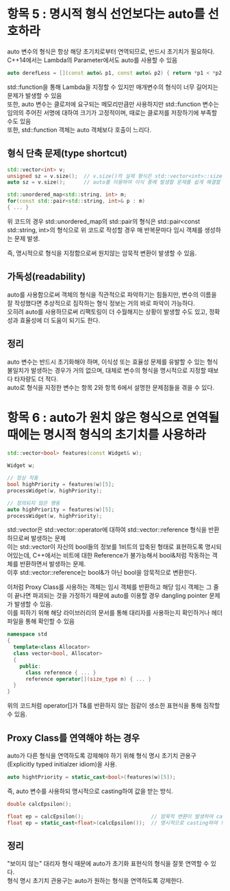 # 항목 5 : 명시적 형식 선언보다는 auto를 선호하라
auto 변수의 형식은 항상 해당 초기치로부터 연역되므로, 반드시 초기치가 필요하다.
<br>
C++14에서는 Lambda의 Parameter에서도 auto를 사용할 수 있음
```cpp
auto derefLess = [](const auto& p1, const auto& p2) { return *p1 < *p2; }  // Pointer처럼 작동하는 것들이 가리키는 값을 비교하는 함수
```
std::function을 통해 Lambda을 지정할 수 있지만 매개변수의 형식이 너무 길어지는 문제가 발생할 수 있음
<br>
또한, auto 변수는 클로저에 요구되는 메모리만큼만 사용하지만 std::function 변수는 임의의 주어진 서명에 대하여 크기가 고정적이며, 때로는 클로저를 저장하기에 부족할 수도 있음
<br>
또한, std::function 객체는 auto 객체보다 호출이 느리다.

## 형식 단축 문제(type shortcut)

```cpp
std::vector<int> v;
unsigned sz = v.size();  // v.size()의 실제 형식은 std::vector<int>::size_type인데 32비트 운영체제와 64비트 운영체제에서 문제가 발생할 수 있음.
auto sz = v.size();      // auto를 이용하여 이식 중에 발생할 문제를 쉽게 해결할 수 있음
```
```cpp
std::unordered_map<std::string, int> m;
for(const std::pair<std::string, int>& p : m)
{ ... }
```
위 코드의 경우 std::unordered_map의 std::pair의 형식은 std::pair<const std::string, int>의 형식으로 위 코드로 작성할 경우 매 반복문마다 임시 객체를 생성하는 문제 발생.

즉, 명시적으로 형식을 지정함으로써 원치않는 암묵적 변환이 발생할 수 있음.

## 가독성(readability)
auto를 사용함으로써 객체의 형식을 직관적으로 파악하기는 힘들지만, 변수의 이름을 잘 작성했다면 추상적으로 짐작하는 형식 정보는 거의 바로 파악이 가능하다.
<br>
오히려 auto를 사용하므로써 리팩토링이 더 수월해지는 상황이 발생할 수도 있고, 정확성과 효율성에 더 도움이 되기도 한다.

## 정리
auto 변수는 반드시 초기화해야 하며, 이식성 또는 효율성 문제를 유발할 수 있는 형식 불일치가 발생하는 경우가 거의 없으며, 대체로 변수의 형식을 명시적으로 지정할 때보다 타자량도 더 적다.
<br>
auto로 형식을 지정한 변수는 항목 2와 항목 6에서 설명한 문제점들을 겪을 수 있다.

# 항목 6 : auto가 원치 않은 형식으로 연역될 때에는 명시적 형식의 초기치를 사용하라
```cpp
std::vector<bool> features(const Widget& w);

Widget w;

// 정상 작동
bool highPriority = features(w)[5];
processWidget(w, highPriority);

// 정의되지 않은 행동
auto highPriority = features(w)[5];
processWidget(w, highPriority);
```
std::vector<bool>은 std::vector<bool>::operator[]()에 대하여 std::vector<bool>::reference 형식을 반환하므로써 발생하는 문제
<br>
이는 std::vector<bool>이 자신의 bool들의 정보를 1비트의 압축된 형태로 표현하도록 명시되어있는데, C++에서는 비트에 대한 Reference가 불가능해서 bool&처럼 작동하는 객체를 반환하면서 발생하는 문제.
<br>
이후 std::vector<bool>::reference는 bool&가 아닌 bool을 암묵적으로 변환한다.

이처럼 Proxy Class를 사용하는 객체는 임시 객체를 반환하고 해당 임시 객체는 그 줄이 끝나면 파괴되는 것을 가정하기 때문에 auto를 이용할 경우 dangling pointer 문제가 발생할 수 있음.
<br>
이를 피하기 위해 해당 라이브러리의 문서를 통해 대리자를 사용하는지 확인하거나 헤더 파일을 통해 확인할 수 있음
```cpp
namespace std
{
  template<class Allocator>
  class vector<bool, Allocator>
  {
    public:
      class reference { ... }
      reference operator[](size_type n) { ... }
  }
}
```
위의 코드처럼 operator[]가 T&를 반환하지 않는 점같이 생소한 표현식을 통해 짐작할 수 있음.

## Proxy Class를 연역해야 하는 경우
auto가 다른 형식을 연역하도록 강제해야 하기 위해 형식 명시 초기치 관용구(Explicitly typed initialzer idiom)을 사용.
```cpp
auto hightPriority = static_cast<bool>(features(w)[5]);
```
즉, auto 변수를 사용하되 명시적으로 casting하여 값을 받는 방식.

```cpp
double calcEpsilon();

float ep = calcEpsilon();                      // 암묵적 변환이 발생하여 casting이 의도적인 것인지를 알 수 없음.
float ep = static_cast<float>(calcEpsilon());  // 명시적으로 casting하여 의도했다는 것을 알 수 있음.
```

## 정리
"보이지 않는" 대리자 형식 때문에 auto가 초기화 표현식의 형식을 잘못 연역할 수 있다.
<br>
형식 명시 초기치 관용구는 auto가 원하는 형식을 연역하도록 강제한다.
